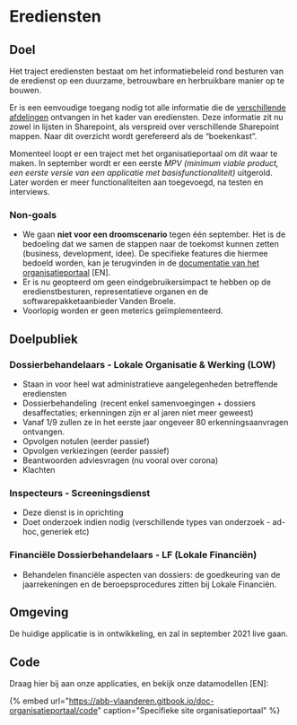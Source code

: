 # Erediensten

## Doel

Het traject erediensten bestaat om het informatiebeleid rond besturen van de eredienst op een duurzame, betrouwbare en herbruikbare manier op te bouwen.

Er is een eenvoudige toegang nodig tot alle informatie die de [verschillende afdelingen](erediensten.md#doelpubliek) ontvangen in het kader van erediensten. Deze informatie zit nu zowel in lijsten in Sharepoint, als verspreid over verschillende Sharepoint mappen. Naar dit overzicht wordt gerefereerd als de “boekenkast”.

Momenteel loopt er een traject met het organisatieportaal om dit waar te maken. In september wordt er een eerste _MPV \(minimum viable product, een eerste versie van een applicatie met basisfunctionaliteit\)_ uitgerold. Later worden er meer functionaliteiten aan toegevoegd, na testen en interviews.

### Non-goals

* We gaan **niet voor een droomscenario** tegen één september. Het is de bedoeling dat we samen de stappen naar de toekomst kunnen zetten \(business, development, idee\). De specifieke features die hiermee bedoeld worden, kan je terugvinden in de [documentatie van het organisatieportaal](https://abb-vlaanderen.gitbook.io/doc-organisatieportaal/) \[EN\].
* Er is nu geopteerd om geen eindgebruikersimpact te hebben op de eredienstbesturen, representatieve organen en de softwarepakketaanbieder Vanden Broele.
* Voorlopig worden er geen meterics geïmplementeerd.

## Doelpubliek

### Dossierbehandelaars - Lokale Organisatie & Werking \(LOW\) 

* Staan in voor heel wat administratieve aangelegenheden betreffende erediensten 
* Dossierbehandeling  \(recent enkel samenvoegingen + dossiers desaffectaties; erkenningen zijn er al jaren niet meer geweest\) 
* Vanaf 1/9 zullen ze in het eerste jaar ongeveer 80 erkenningsaanvragen ontvangen. 
* Opvolgen notulen \(eerder passief\) 
* Opvolgen verkiezingen \(eerder passief\) 
* Beantwoorden adviesvragen \(nu vooral over corona\) 
* Klachten 

### Inspecteurs - Screeningsdienst 

* Deze dienst is in oprichting 
* Doet onderzoek indien nodig \(verschillende types van onderzoek - ad-hoc, generiek etc\) 

### Financiële Dossierbehandelaars - LF \(Lokale Financiën\)  

* Behandelen financiële aspecten van dossiers: de goedkeuring van de jaarrekeningen en de beroepsprocedures zitten bij Lokale Financiën.

## Omgeving

De huidige applicatie is in ontwikkeling, en zal in september 2021 live gaan.

## Code

Draag hier bij aan onze applicaties, en bekijk onze datamodellen \[EN\]:

{% embed url="https://abb-vlaanderen.gitbook.io/doc-organisatieportaal/code" caption="Specifieke site organisatieportaal" %}



